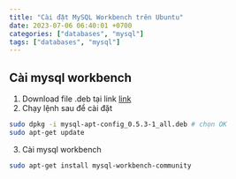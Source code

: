 ```yaml
---
title: "Cài đặt MySQL Workbench trên Ubuntu"
date: 2023-07-06 06:40:01 +0700
categories: ["databases", "mysql"]
tags: ["databases", "mysql"]
---
```


## Cài mysql workbench

1. Download file .deb tại link [link](https://dev.mysql.com/downloads/repo/apt/)
2. Chạy lệnh sau để cài đặt
```sh
sudo dpkg -i mysql-apt-config_0.5.3-1_all.deb # chọn OK
sudo apt-get update
```
3. Cài mysql workbench
```sh
sudo apt-get install mysql-workbench-community
```